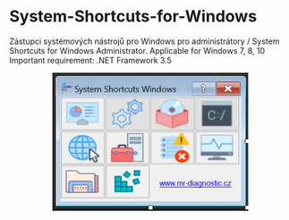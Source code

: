 # System-Shortcuts-for-Windows
Zástupci systémových nástrojů pro Windows pro administrátory / System Shortcuts for Windows Administrator. Applicable for Windows 7, 8, 10 Important requirement: .NET Framework 3.5
<p align="center">
  <img src="https://github.com/vencakratky/System-Shortcuts-for-Windows/blob/master/n%C3%A1hled-preview.png" width="350" title="hover text">
</p>

